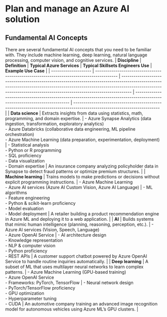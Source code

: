 # Plan and manage an Azure AI solution
## Fundamental AI Concepts
There are several fundamental AI concepts that you need to be familiar with. They include machine learning, deep learning, natural language processing, computer vision, and cognitive services. 
| **Discipline**       | **Definition**                                                                            | **Typical Azure Services**                                                                                                                                                                                                                      | **Typical Skillsets Engineers Use**                                                                                         | **Example Use Case**                                                                                                      |
| -------------------- | ----------------------------------------------------------------------------------------- | ----------------------------------------------------------------------------------------------------------------------------------------------------------------------------------------------------------------------------------------------- | --------------------------------------------------------------------------------------------------------------------------- | ------------------------------------------------------------------------------------------------------------------------- |
| **Data science**     | Extracts insights from data using statistics, math, programming, and domain expertise.    | - Azure Synapse Analytics (data ingestion, transformation, exploratory analytics)<br>- Azure Databricks (collaborative data engineering, ML pipeline orchestration)<br>- Azure Machine Learning (data preparation, experimentation, deployment) | - Statistical analysis<br>- Python or R programming<br>- SQL proficiency<br>- Data visualization<br>- Domain expertise      | An insurance company analyzing policyholder data in Synapse to detect fraud patterns or optimize premium structures.      |
| **Machine learning** | Trains models to make predictions or decisions without explicit programming instructions. | - Azure Machine Learning<br>- Azure AI services (Azure AI Custom Vision, Azure AI Language)                                                                                                                                                     | - ML algorithms<br>- Feature engineering<br>- Python & scikit-learn proficiency<br>- Model evaluation<br>- Model deployment | A retailer building a product recommendation engine in Azure ML and deploying it to a web application.                    |
| **AI**               | Builds systems that mimic human intelligence (planning, reasoning, perception, etc.).     | - Azure AI services (Vision, Speech, Language)<br>- Azure OpenAI Service                                                                                                                                                                        | - AI architecture design<br>- Knowledge representation<br>- NLP & computer vision<br>- Python proficiency<br>- REST APIs    | A customer support chatbot powered by Azure OpenAI Service to handle routine inquiries automatically.                     |
| **Deep learning**    | A subset of ML that uses multilayer neural networks to learn complex patterns.            | - Azure Machine Learning (GPU-based training)<br>- Azure OpenAI Service<br>- Frameworks: PyTorch, TensorFlow                                                                                                                                    | - Neural network design<br>- PyTorch/TensorFlow proficiency<br>- GPU optimization<br>- Hyperparameter tuning<br>- CUDA      | An automotive company training an advanced image recognition model for autonomous vehicles using Azure ML’s GPU clusters. |
